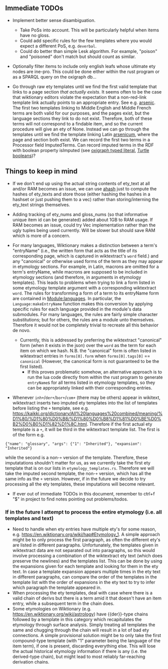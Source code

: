 ## Immediate TODOs

* Implement better sense disambiguation.
    * Take PoSs into account. This will be particularly helpful when items have no gloss. 
    * Could add specific rules for the few templates where you would expect a different PoS, e.g. `deverbal`.
    * Could do better than simple Lesk algorithm. For example, "poison" and "poisoned" don't match but should count as similar. 

* Optionally filter items to include only english leafs whose ultimate ety nodes are ine-pro. This could be done either within the rust program or as a SPARQL query on the oxigraph db...

* Go through raw ety templates until we find the first valid template that links to a page section *that actually exists*. It seems often to be the case that wiktionary editors violate the expectation that a non-red-link template link actually points to an appropriate entry. See e.g. [arsenic](https://en.wiktionary.org/wiki/arsenic#English). The first two templates linking to Middle English and Middle French terms are both valid for our purposes, and the pages exist, but the language sections they link to do not exist. Therefore, both of these terms will not correspond to a findable item, and so the current procedure will give an ety of None. Instead we can go through the templates until we find the template linking Latin [arsenicum](https://en.wiktionary.org/wiki/arsenicum#Latin), where the page and section both exist. We can record the first two terms in a Processor field ImputedTerms. Can record imputed terms in the RDF with  boolean property isImputed (see [oxigraph typed literal](https://docs.rs/oxigraph/latest/oxigraph/model/struct.Literal.html), [Turtle booleans](https://www.w3.org/TR/turtle/#booleans))?

## Things to keep in mind

* If we don't end up using the actual string contents of ety_text at all and/or RAM becomes an issue, we can use [ahash](https://docs.rs/ahash/0.7.6/ahash/trait.CallHasher.html) just to compute the hashes of ety_texts and store those (either hashing the hashes in a hashset or just pushing them to a vec) rather than storing/interning the ety_text strings themselves.

* Adding tracking of ety_nums and gloss_nums (so that informative unique item id can be generated) added about 1GB to RAM usage. If RAM becomes an issue, could try Vec implementation rather than the ugly tuples being used currently. Will be slower but should save RAM which is more of a concern.

* For many languages, Wiktionary makes a distinction between a term's "entryName" (i.e., the written form that acts as the title of its corresponding page, which is captured in wiktextract's `word` field.) and any "canonical" or otherwise used forms of the term as they may appear in etymology sections. For example, in Latin, macrons are omitted for a term's entryName, while macrons are supposed to be included in etymology sections (and therefore, in arguments in etymology templates). This leads to problems when trying to link a form listed in some etymology template argument with a corresponding wiktextract `word`. The rules for transforming a form of a term to its entryName form are contained in [Module:languages](https://en.wiktionary.org/wiki/Module:languages). In particular, the `Language:makeEntryName` function makes this conversion by applying specific rules for each language provided in the module's data submodules. For many languages, the rules are fairly simple character substitutions; but for others, the rules are a module unto themselves.  Therefore it would not be completely trivial to recreate all this behavior de novo. 
    * Currently, this is addressed by preferring the wiktextract "canonical" form (when it exists in the json) over the `word` as the term for each item on which we hash. N.B. the "canonical" form is often listed in wiktextract entries in `forms[0].form` when `forms[0].tags[0]` == `canonical` (However, the canonical form is not guaranteed to be the first listed).
        * If this proves problematic somehow, an alternative approach is to run the lua code directly from within the rust program to generate `entryName`s for all terms listed in etymology templates, so they can be appropriately linked with their corresponding entries.

* Whenever `inh+`/`der+`/`bor+`/`com+` (there may be others) appear in wikitext, wiktextract inserts two imputed ety templates into the list of templates before listing the `+` template, see e.g. https://kaikki.org/dictionary/All%20languages%20combined/meaning/%D1%80/%D1%80%D0%B8/%D1%80%D0%B8%D1%81%D0%BE%D0%B2%D0%B0%D1%82%D1%8C.html. Therefore if the first actual ety template is a `+`, it will be third in the wiktextract template list. The first is of the form e.g. 
```
{"name": "glossary", "args": {"1": "Inherited"}, "expansion": "Inherited"}
```
while the second is a non-`+` version of the template. Therefore, these imputatations  shouldn't matter for us, as we currently take the first ety template that is on our lists in `etymology_templates.rs`. Therefore we will take the imputed second template, the non-`+` version, which has all the same info as the `+` version.  However, if in the future we decide to try processing all the ety templates, these imputations will become relevant. 

* If ever out of immediate TODOs in this document, remember to ctrl+f "$" in project to find notes pointing out problems/todos.

### If in the future I attempt to process the entire etymology (i.e. all templates and text)
* Need to handle when ety entries have multiple ety's for some reason, e.g. https://en.wiktionary.org/wiki/hap#Etymology_1. A simple approach might be to only process the first paragraph, as often the different ety's are listed in different paragraphs. Unfortunately, the templates given in wiktextract data are not separated out into paragraphs, so this would involve processing a combination of the wiktextract ety text (which does preserve the newlines) and the templates list. This can be done by using the expansions given for each template and looking for them in the ety text. In case a template expansion appears multiple times in the ety text in different paragraphs, can compare the order of the templates in the template list with the order of expansions in the ety text to try to infer which paragraph the template appeared in.
* When processing the ety templates, deal with case where there is a valid chain of derivs but there is a term amid it that doesn't have an item entry, while a subsequent term in the chain does.
* Some etymologies on Wiktionary (e.g. https://en.wiktionary.org/wiki/astrology) have {{der}}-type chains followed by a template in this category which recapitulates the etymology through surface analysis. Simply treating all templates the same and chugging through the chain will result in a lot of bad ety connections. A simple provisional solution might be to only take the first compound-type template (with "1" parameter being the language of the item term), if one is present, discarding everything else. This will lose the actual historical etymology information if there is any (i.e. the derived-type chain), but might lead to most reliably far-reaching derivation chains.